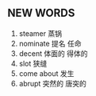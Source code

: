## NEW WORDS

1. steamer 蒸锅
2. nominate 提名 任命
3. decent 体面的 得体的
4. slot 狭缝
5. come about 发生
6. abrupt 突然的 唐突的
